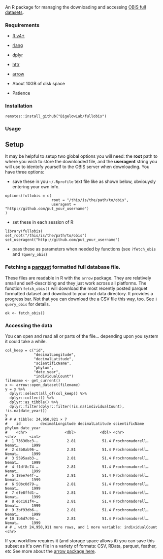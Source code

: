 An R package for managing the downloading and accessing [OBIS full datasets](https://obis.org/manual/access). 

### Requirements

  + [R v4+](https://www.r-project.org/)

  + [rlang](https://CRAN.R-project.org/package=rlang)
  
  + [dplyr](https://CRAN.R-project.org/package=dpylr)

  + [httr](https://CRAN.R-project.org/package=httr)

  + [arrow](https://CRAN.R-project.org/package=arrow)
  
  + About 10GB of disk space
  
  + Patience
  
### Installation

```
remotes::install_github("BigelowLab/fullobis")
```

### Usage

## Setup

It may be helpful to setup two global options you will need: the **root** path to where you wish to store the downloaded file, and the **useragent** string you will use to identofy yourself to the OBIS server when downloading.  You have three options:

 + save these in you `~/.Rprofile` text file like as shown below, obviouysly entering your own info.
 
```
options(fullobis = c(
                     root = "/this/is/the/path/to/obis",
                     useragent = "http://github.com/put_your_username")
)
```

 + set these in each session of R
```
library(fullobis)
set_root("/this/is/the/path/to/obis")
set_useragent("http://github.com/put_your_username")
```

 + pass these as parameters when needed by functions (see `?fetch_obis` and `?query_obis`)
 
### Fetching a [parquet](https://parquet.apache.org/) formatted full database file.

These files are readable in R with the `arrow` package. They are relatively small and self-describing and they just work across all platforms.  The function `fetch_obis()` will download the most recently posted parquet formatted dataset and download to your root data directory.  It provides a progress bar.  Not that you can download the a CSV file this way, too.  See `?query_obis` for details.

```
ok <- fetch_obis()
```


### Accessing the data

You can open and read all or parts of the file... depending upon you system it could take a while.

```
col_keep = c("id",
             "decimalLongitude",
             "decimalLatitude",
             "scientificName",
             "phylum",
             "date_year",
             "individualCount")
filename <- get_current()
x <- arrow::open_dataset(filename)
y = x %>% 
  dplyr::select(all_of(col_keep)) %>% 
  dplyr::collect() %>%
  dplyr::as_tibble() %>%
  dplyr::filter(dplyr::filter(!is.na(individualCount), !is.na(date_year)))
y
# # A tibble: 24,950,921 × 7
#    id         decimalLongitude decimalLatitude scientificName   phylum date_year
#    <chr>                 <dbl>           <dbl> <chr>            <chr>      <int>
#  1 73630bc3-…             2.81            51.4 Prochromadorell… Nemat…      1999
#  2 d3b0ab96-…             2.81            51.4 Prochromadorell… Nemat…      1999
#  3 5595aab3-…             2.81            51.4 Prochromadorell… Nemat…      1999
#  4 f1df8c74-…             2.81            51.4 Prochromadorell… Nemat…      1999
#  5 18ee7e4f-…             2.81            51.4 Prochromadorell… Nemat…      1999
#  6 50bc0d79-…             2.81            51.4 Prochromadorell… Nemat…      1999
#  7 efe8ffd1-…             2.81            51.4 Prochromadorell… Nemat…      1999
#  8 e6c181f4-…             2.81            51.4 Prochromadorell… Nemat…      1999
#  9 3bf93db6-…             2.81            51.4 Prochromadorell… Nemat…      1999
# 10 1b6d7c94-…             2.81            51.4 Prochromadorell… Nemat…      1999
# # … with 24,950,911 more rows, and 1 more variable: individualCount <chr>
```

If you workflow requires it (and storage space allows it) you can save this subset as it's own file in a variety of formats: CSV, RData, parquet, feather, etc  See more about the [arrow package here](https://arrow.apache.org/docs/r/).
